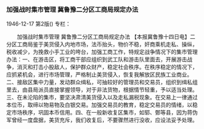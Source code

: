 ### 加强战时集市管理  冀鲁豫二分区工商局规定办法

1946-12-17
第2版()
专栏：

　　加强战时集市管理
    冀鲁豫二分区工商局规定办法
    【本报冀鲁豫十四日电】二分区工商局鉴于美货侵入内地市场，法币抬头，物价不稳，奸商乘机走私、操纵，税收减少，为挽救小手工业的垮台，加强工商工作，特规定战争情况下的集市管理办法：一、在游击区，将工商干部应组织到武工队和游击队里面去，开展游击战争，消灭和打击小股敌人，保护群众财产，稳定社会秩序。在秩序稳定的情况下，应抓紧机会，进行市场管理，严格制止美货侵入，恢复我解放区民族工业商业。二、接敌区集中力量，发动群众缉私，可抽较好的管理员和交易员，组织到缉私组里去，由县局派员直接掌握领导，对于非法货物，根据情节轻重，予以适当处理。三、在未沦陷的集市，要坚决肃清美货侵入以及走私漏税现象。在交易上一律通过本位币，取缔以物易物及白银交易。加强交易员的教育，稳定交易员的情绪，以稳定市场秩序，巩固本币信用。四、在一般新收复区集市，如郓、鄄等县，因为蒋伪军曾经一度盘据，美货充斥，我们收复后，不要骤然进行没收，应设法妥予处理。
